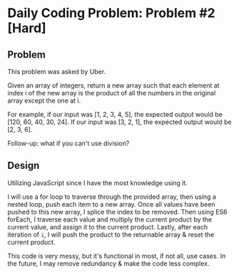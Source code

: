# Daily Coding Problem: Problem #2 [Hard]

## Problem

This problem was asked by Uber.

Given an array of integers, return a new array such that each element at index i of the new array is the product of all the numbers in the original array except the one at i.

For example, if our input was [1, 2, 3, 4, 5], the expected output would be [120, 60, 40, 30, 24]. If our input was [3, 2, 1], the expected output would be [2, 3, 6].

Follow-up: what if you can't use division?

## Design

Utilizing JavaScript since I have the most knowledge using it.

I will use a for loop to traverse through the provided array, then using a nested loop, push each item to a new array. Once all values have been pushed to this new array, I splice the index to be removed. Then using ES6 forEach, I traverse each value and multiply the current product by the current value, and assign it to the current product. Lastly, after each iteration of `i`, I will push the product to the returnable array & reset the current product.

This code is very messy, but it's functional in most, if not all, use cases. In the future, I may remove redundancy & make the code less complex. 